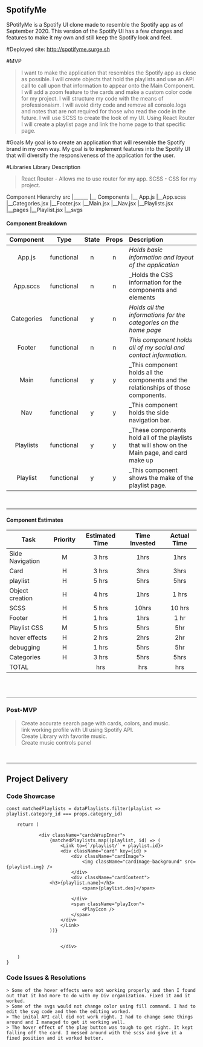 ## SpotifyMe

SPotifyMe is a Spotify UI clone made to resemble the Spotify app as of September 2020.  This version of the Spotify UI has a few changes and features to make it my own and still keep the Spotify look and feel. 

#Deployed site: http://spotifyme.surge.sh
 

#MVP
>I want to make the application that resembles the Spotify app as close as possible.
>I will create objects that hold the playlists and use an API call to call upon that information to appear onto the Main Component.
>I will add a zoom feature to the cards and make a custom color code for my project. 
>I will structure my code with the means of professionaism. I will avoid dirty code and remove all console.logs and notes that are not required for those who read the code in the future.
>I will use SCSS to create the look of my UI. 
Using React Router I will create a playlist page and link the home page to that specific page. 


#Goals
My goal is to create an application that will resemble the Spotify brand in my own way. My goal is to implement features into the Spotify UI that will diversify the responsiveness of the application for the user.


#Libraries
Library	Description

>React Router -	Allows me to use router for my app.
>SCSS - CSS for my project.




Component Hierarchy
src
|______
      |__ Components
              |__ App.js
              |__App.scss
              |__Categories.jsx
              |__Footer.jsx
              |__Main.jsx
              |__Nav.jsx
              |__Playlists.jsx
              |__pages
                  |__Playlist.jsx
              |__svgs
      
      
      





#### Component Breakdown



|  Component   |    Type    | State | Props | Description                                                      |
| :----------: | :--------: | :---: | :---: | :--------------------------------------------------------------- |
|    App.js    | functional |   n   |   n   | _Holds basic information and layout of the application_          |
|  App.sccs       | functional |   n   |   n   | _Holds the CSS information for the components and elements    |
|   Categories     | functional |   y   |   n   | _Holds all the informations for the categories on the home page_                              |
|    Footer      | functional |   n   |   n   | _This component holds all of my social and contact information_.                      |
|    Main   | functional |   y   |   y   | _This component holds all the components and the relationships of those components.      |
|    Nav   | functional |   y   |   y   | _This component holds the side navigation bar.  |
|    Playlists | functional |   y   |   y   | _These components hold all of the playlists that will show on the Main page, and card make up    |
|    Playlist | functional |   y   |   y   | _This component shows the make of the  playlist page.    |

<br>


***
#### Component Estimates



| Task                | Priority | Estimated Time | Time Invested | Actual Time |
| ------------------- | :------: | :------------: | :-----------: | :---------: |
| Side Navigation |    M     |     3 hrs      |      1hrs     |      1hrs      |
| Card           |    H     |     3 hrs      |      3hrs     |      3hrs      |
| playlist       |    H     |     5 hrs      |      5hrs     |      5hrs      |
| Object creation        |    H     |     4 hrs      |      1hrs     |      1 hrs     |
| SCSS   |    H     |     5 hrs      |      10hrs     |     10 hrs     |
| Footer    |    H     |     1 hrs      |      1hrs     |     1  hr      |
| Playlist CSS                 |    M     |     5 hrs      |      5hrs     |     5hr       |
| hover effects           |    H     |     2 hrs      |      2hrs     |     2hr        |
| debugging       |    H     |     1 hrs      |      5hrs     |     5hr      |
|     Categories      |    H     |     3 hrs      |      5hrs     |     5hrs      |
| TOTAL               |          |      hrs     |     hrs     |      hrs    |

<br>


<br>



***
### Post-MVP



>Create accurate search page with cards, colors, and music.<br>
>link working profile with UI using Spotify API.<br>
>Create Library with favorite music. <br>
>Create music controls panel


<br>

***

## Project Delivery

### Code Showcase



```
const matchedPlaylists = dataPlaylists.filter(playlist => playlist.category_id === props.category_id)

    return (
        
            <div className="cardsWrapInner">
                {matchedPlaylists.map((playlist, id) => (
                    <Link to={`/playlist/` + playlist.id}>
                    <div className="card" key={id} >
                        <div className="cardImage">
                            <img className="cardImage-background" src={playlist.img} />
                        </div>
                        <div className="cardContent">
                <h3>{playlist.name}</h3>
                            <span>{playlist.des}</span>

                        </div>
                        <span className="playIcon">
                            <PlayIcon />
                        </span>
                    </div>
                    </Link>
                ))}


                    </div>
        
    )
}
```

### Code Issues & Resolutions
```
> Some of the hover effects were not working properly and then I found out that it had more to do with my Div organization. Fixed it and it worked. 
> Some of the svgs would not change color using fill command. I had to edit the svg code and then the editing worked.
> The inital API call did not work right. I had to change some things around and I managed to get it working well.
> The hover effect of the play button was tough to get right. It kept falling off the card. I messed around with the scss and gave it a fixed position and it worked better.
```
